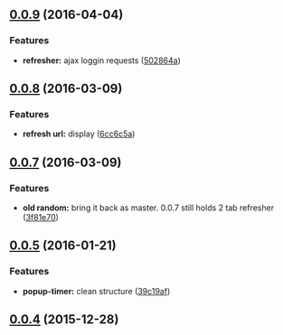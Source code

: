 <a name="0.0.9"></a>
## [0.0.9](https://github.com/Bonsaiapps/tab-refresher/compare/0.0.9...v0.0.9) (2016-04-04)


### Features

* **refresher:** ajax loggin requests ([502864a](https://github.com/Bonsaiapps/tab-refresher/commit/502864a))



<a name="0.0.8"></a>
## [0.0.8](https://github.com/Bonsaiapps/tab-refresher/compare/0.0.8...v0.0.8) (2016-03-09)


### Features

* **refresh url:** display ([6cc6c5a](https://github.com/Bonsaiapps/tab-refresher/commit/6cc6c5a))



<a name="0.0.7"></a>
## [0.0.7](https://github.com/Bonsaiapps/tab-refresher/compare/0.0.6...v0.0.7) (2016-03-09)


### Features

* **old random:** bring it back as master. 0.0.7 still holds 2 tab refresher ([3f81e70](https://github.com/Bonsaiapps/tab-refresher/commit/3f81e70))



<a name="0.0.5"></a>
## [0.0.5](https://github.com/Bonsaiapps/tab-refresher/compare/0.0.5...v0.0.5) (2016-01-21)


### Features

* **popup-timer:** clean structure ([39c19af](https://github.com/Bonsaiapps/tab-refresher/commit/39c19af))



<a name="0.0.4"></a>
## [0.0.4](https://github.com/Bonsaiapps/tab-refresher/compare/0.0.4...v0.0.4) (2015-12-28)




